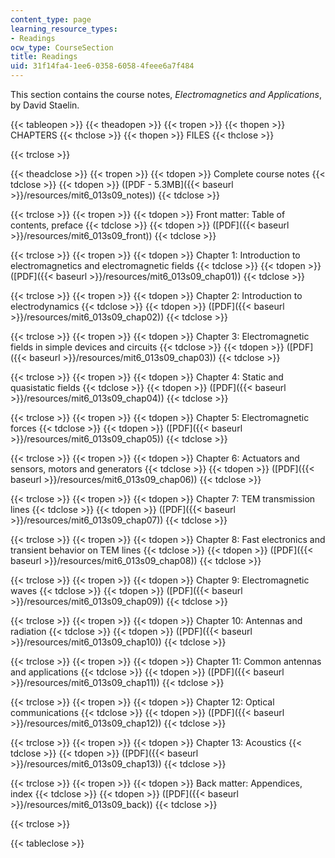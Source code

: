 ```yaml
---
content_type: page
learning_resource_types:
- Readings
ocw_type: CourseSection
title: Readings
uid: 31f14fa4-1ee6-0358-6058-4feee6a7f484
---
```


This section contains the course notes, _Electromagnetics and Applications_, by David Staelin.

{{< tableopen >}}
{{< theadopen >}}
{{< tropen >}}
{{< thopen >}}
CHAPTERS
{{< thclose >}}
{{< thopen >}}
FILES
{{< thclose >}}

{{< trclose >}}

{{< theadclose >}}
{{< tropen >}}
{{< tdopen >}}
Complete course notes
{{< tdclose >}}
{{< tdopen >}}
([PDF - 5.3MB]({{< baseurl >}}/resources/mit6_013s09_notes))
{{< tdclose >}}

{{< trclose >}}
{{< tropen >}}
{{< tdopen >}}
Front matter: Table of contents, preface
{{< tdclose >}}
{{< tdopen >}}
([PDF]({{< baseurl >}}/resources/mit6_013s09_front))
{{< tdclose >}}

{{< trclose >}}
{{< tropen >}}
{{< tdopen >}}
Chapter 1: Introduction to electromagnetics and electromagnetic fields
{{< tdclose >}}
{{< tdopen >}}
([PDF]({{< baseurl >}}/resources/mit6_013s09_chap01))
{{< tdclose >}}

{{< trclose >}}
{{< tropen >}}
{{< tdopen >}}
Chapter 2: Introduction to electrodynamics
{{< tdclose >}}
{{< tdopen >}}
([PDF]({{< baseurl >}}/resources/mit6_013s09_chap02))
{{< tdclose >}}

{{< trclose >}}
{{< tropen >}}
{{< tdopen >}}
Chapter 3: Electromagnetic fields in simple devices and circuits
{{< tdclose >}}
{{< tdopen >}}
([PDF]({{< baseurl >}}/resources/mit6_013s09_chap03))
{{< tdclose >}}

{{< trclose >}}
{{< tropen >}}
{{< tdopen >}}
Chapter 4: Static and quasistatic fields
{{< tdclose >}}
{{< tdopen >}}
([PDF]({{< baseurl >}}/resources/mit6_013s09_chap04))
{{< tdclose >}}

{{< trclose >}}
{{< tropen >}}
{{< tdopen >}}
Chapter 5: Electromagnetic forces
{{< tdclose >}}
{{< tdopen >}}
([PDF]({{< baseurl >}}/resources/mit6_013s09_chap05))
{{< tdclose >}}

{{< trclose >}}
{{< tropen >}}
{{< tdopen >}}
Chapter 6: Actuators and sensors, motors and generators
{{< tdclose >}}
{{< tdopen >}}
([PDF]({{< baseurl >}}/resources/mit6_013s09_chap06))
{{< tdclose >}}

{{< trclose >}}
{{< tropen >}}
{{< tdopen >}}
Chapter 7: TEM transmission lines
{{< tdclose >}}
{{< tdopen >}}
([PDF]({{< baseurl >}}/resources/mit6_013s09_chap07))
{{< tdclose >}}

{{< trclose >}}
{{< tropen >}}
{{< tdopen >}}
Chapter 8: Fast electronics and transient behavior on TEM lines
{{< tdclose >}}
{{< tdopen >}}
([PDF]({{< baseurl >}}/resources/mit6_013s09_chap08))
{{< tdclose >}}

{{< trclose >}}
{{< tropen >}}
{{< tdopen >}}
Chapter 9: Electromagnetic waves
{{< tdclose >}}
{{< tdopen >}}
([PDF]({{< baseurl >}}/resources/mit6_013s09_chap09))
{{< tdclose >}}

{{< trclose >}}
{{< tropen >}}
{{< tdopen >}}
Chapter 10: Antennas and radiation
{{< tdclose >}}
{{< tdopen >}}
([PDF]({{< baseurl >}}/resources/mit6_013s09_chap10))
{{< tdclose >}}

{{< trclose >}}
{{< tropen >}}
{{< tdopen >}}
Chapter 11: Common antennas and applications
{{< tdclose >}}
{{< tdopen >}}
([PDF]({{< baseurl >}}/resources/mit6_013s09_chap11))
{{< tdclose >}}

{{< trclose >}}
{{< tropen >}}
{{< tdopen >}}
Chapter 12: Optical communications
{{< tdclose >}}
{{< tdopen >}}
([PDF]({{< baseurl >}}/resources/mit6_013s09_chap12))
{{< tdclose >}}

{{< trclose >}}
{{< tropen >}}
{{< tdopen >}}
Chapter 13: Acoustics
{{< tdclose >}}
{{< tdopen >}}
([PDF]({{< baseurl >}}/resources/mit6_013s09_chap13))
{{< tdclose >}}

{{< trclose >}}
{{< tropen >}}
{{< tdopen >}}
Back matter: Appendices, index
{{< tdclose >}}
{{< tdopen >}}
([PDF]({{< baseurl >}}/resources/mit6_013s09_back))
{{< tdclose >}}

{{< trclose >}}

{{< tableclose >}}